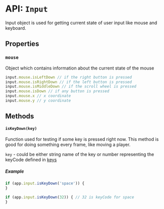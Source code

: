 # API: `Input`

Input object is used for getting current state of user input like mouse and keyboard.

Properties
----------

### `mouse`

Object which contains information about the current state of the mouse

```javascript
input.mouse.isLeftDown // if the right button is pressed
input.mouse.isRightDown // if the left button is pressed
input.mouse.isMiddleDown // if the scroll wheel is pressed
input.mouse.isDown // if any button is pressed
input.mouse.x // x coordinate
input.mouse.y // y coordinate
```

Methods
-------

#### `isKeyDown(key)`

Function used for testing if some key is pressed right now. This method is good for doing something every frame, like moving a player.

`key` - could be either string name of the key or number representing the keyCode defined in [keys](/src/keys.js)

##### Example

```javascript
if (app.input.isKeyDown('space')) {
}

if (app.input.isKeyDown(32)) { // 32 is keyCode for space
}
```
